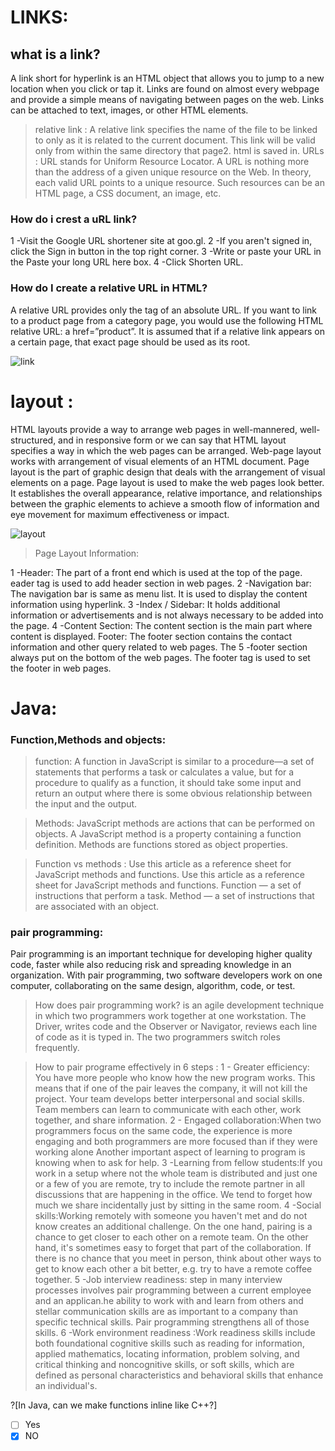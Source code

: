 # LINKS:
## what is a link?
A link short for hyperlink is an HTML object that allows you to jump to a new location when you click or tap it. Links are found on almost every webpage and provide a simple means of navigating between pages on the web. Links can be attached to text, images, or other HTML elements.
> relative link : A relative link specifies the name of the file to be linked to only as it is related to the current document. This link will be valid only from within the same directory that page2. html is saved in.
> URLs : URL stands for Uniform Resource Locator. A URL is nothing more than the address of a given unique resource on the Web. In theory, each valid URL points to a unique resource. Such resources can be an HTML page, a CSS document, an image, etc.

### How do i crest a uRL link?
1 -Visit the Google URL shortener site at goo.gl.
2 -If you aren't signed in, click the Sign in button in the top right corner.
3 -Write or paste your URL in the Paste your long URL here box.
4 -Click Shorten URL.

### How do I create a relative URL in HTML?
A relative URL provides only the tag of an absolute URL. If you want to link to a product page from a category page, you would use the following HTML relative URL: a href=”product”. It is assumed that if a relative link appears on a certain page, that exact page should be used as its root.

![link](https://jorcus.b-cdn.net/wp-content/uploads/2020/06/HTML-Element-Structure.png)

# layout :
HTML layouts provide a way to arrange web pages in well-mannered, well-structured, and in responsive form or we can say that HTML layout specifies a way in which the web pages can be arranged. Web-page layout works with arrangement of visual elements of an HTML document.
Page layout is the part of graphic design that deals with the arrangement of visual elements on a page. Page layout is used to make the web pages look better. It establishes the overall appearance, relative importance, and relationships between the graphic elements to achieve a smooth flow of information and eye movement for maximum effectiveness or impact.

![layout](https://media.geeksforgeeks.org/wp-content/uploads/layout.png)

> Page Layout Information:

1 -Header: The part of a front end which is used at the top of the page. eader tag is used to add header section in web pages.
2 -Navigation bar: The navigation bar is same as menu list. It is used to display the content information using hyperlink.
3 -Index / Sidebar: It holds additional information or advertisements and is not always necessary to be added into the page.
4 -Content Section: The content section is the main part where content is displayed.
Footer: The footer section contains the contact information and other query related to web pages. The 5 -footer section always put on the bottom of the web pages. The footer tag is used to set the footer in web pages.

# Java: 
### Function,Methods and objects:

> function: A function in JavaScript is similar to a procedure—a set of statements that performs a task or calculates a value, but for a procedure to qualify as a function, it should take some input and return an output where there is some obvious relationship between the input and the output.

> Methods: JavaScript methods are actions that can be performed on objects. A JavaScript method is a property containing a function definition. Methods are functions stored as object properties.

> Function vs methods :
Use this article as a reference sheet for JavaScript methods and functions. Use this article as a reference sheet for JavaScript methods and functions. Function — a set of instructions that perform a task. Method — a set of instructions that are associated with an object.

### pair programming:
Pair programming is an important technique for developing higher quality code, faster while also reducing risk and spreading knowledge in an organization. With pair programming, two software developers work on one computer, collaborating on the same design, algorithm, code, or test.

> How does pair programming work? 
is an agile development technique in which two programmers work together at one workstation. The Driver, writes code and the Observer or Navigator, reviews each line of code as it is typed in. The two programmers switch roles frequently.

> How to pair programe effectively in 6 steps :
1 - Greater efficiency: You have more people who know how the new program works. This means that if one of the pair leaves the company, it will not kill the project. Your team develops better interpersonal and social skills. Team members can learn to communicate with each other, work together, and share information.
2 - Engaged collaboration:When two programmers focus on the same code, the experience is more engaging and both programmers are more focused than if they were working alone Another important aspect of learning to program is knowing when to ask for help.
3 -Learning from fellow students:If you work in a setup where not the whole team is distributed and just one or a few of you are remote, try to include the remote partner in all discussions that are happening in the office. We tend to forget how much we share incidentally just by sitting in the same room.
4 -Social skills:Working remotely with someone you haven't met and do not know creates an additional challenge. On the one hand, pairing is a chance to get closer to each other on a remote team. On the other hand, it's sometimes easy to forget that part of the collaboration. If there is no chance that you meet in person, think about other ways to get to know each other a bit better, e.g. try to have a remote coffee together.
5 -Job interview readiness: step in many interview processes involves pair programming between a current employee and an applican.he ability to work with and learn from others and stellar communication skills are as important to a company than specific technical skills. Pair programming strengthens all of those skills.
6 -Work environment readiness :Work readiness skills include both foundational cognitive skills such as reading for information, applied mathematics, locating information, problem solving, and critical thinking and noncognitive skills, or soft skills, which are defined as personal characteristics and behavioral skills that enhance an individual's.

?[In Java, can we make functions inline like C++?]
-[ ] Yes
-[x] NO
